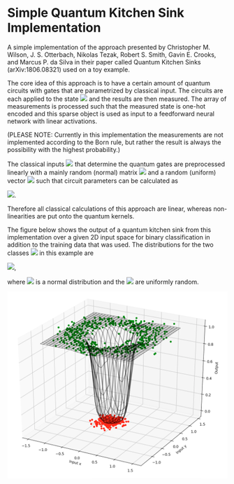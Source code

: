 # Simple Quantum Kitchen Sink Implementation

A simple implementation of the approach presented by Christopher M. Wilson, J. S. Otterbach, Nikolas Tezak, Robert S. Smith, Gavin E. Crooks, and Marcus P. da Silva in their paper called Quantum Kitchen Sinks (arXiv:1806.08321) used on a toy example. 

The core idea of this approach is to have a certain amount of quantum circuits with gates that are parametrized by classical input. The circuits are each applied to the state <img src="https://latex.codecogs.com/svg.latex?|0>^{\otimes n}"/> and the results are then measured. The array of measurements is processed such that the measured state is one-hot encoded and this sparse object is used as input to a feedforward neural network with linear activations. 

(PLEASE NOTE: Currently in this implementation the measurements are not implemented according to the Born rule, but rather the result is always the possibility with the highest probability.) 

The classical inputs <img src="https://latex.codecogs.com/svg.latex?x"/> that determine the quantum gates are preprocessed linearly with a mainly random (normal) matrix <img src="https://latex.codecogs.com/svg.latex?\Omega"/> and a random (uniform) vector <img src="https://latex.codecogs.com/svg.latex?\beta"/> such that circuit parameters can be calculated as

<img src="https://latex.codecogs.com/svg.latex?\theta=\Omega\,x+\beta"/>.

Therefore all classical calculations of this approach are linear, whereas non-linearities are put onto the quantum kernels. 

The figure below shows the output of a quantum kitchen sink from this implementation over a given 2D input space for binary classification in addition to the training data that was used. The distributions for the two classes <img src="https://latex.codecogs.com/svg.latex?t\in\{0,1\}"/> in this example are 

<img src="https://latex.codecogs.com/svg.latex?D_t=(\mathcal{N}(0,0.2)+t)\begin{pmatrix}\cos(\phi)}\\\sin(\phi)\end{pmatrix}"/>,

where <img src="https://latex.codecogs.com/svg.latex?\mathcal{N}(\mu,\sigma)"/> is a normal distribution and the <img src="https://latex.codecogs.com/svg.latex?\phi\in[0,2\pi]"/> are uniformly random.

![result](figures/result.png "Results")